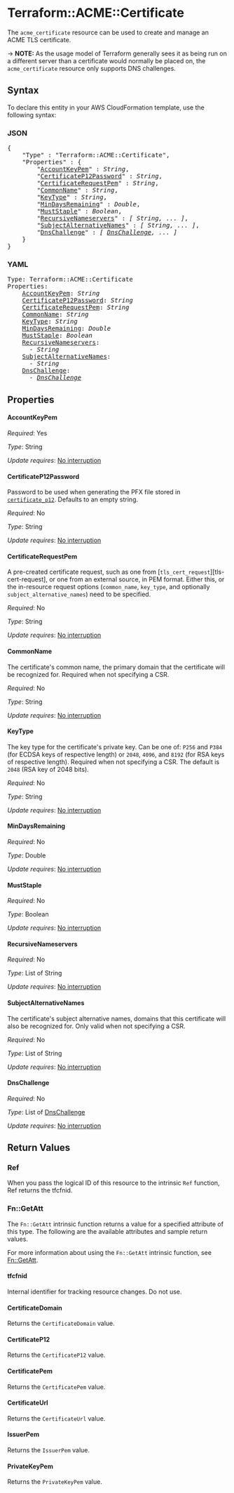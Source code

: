 # Terraform::ACME::Certificate

The `acme_certificate` resource can be used to create and manage an ACME TLS
certificate.

-> **NOTE:** As the usage model of Terraform generally sees it as being run on
a different server than a certificate would normally be placed on, the
`acme_certificate` resource only supports DNS challenges.

## Syntax

To declare this entity in your AWS CloudFormation template, use the following syntax:

### JSON

<pre>
{
    "Type" : "Terraform::ACME::Certificate",
    "Properties" : {
        "<a href="#accountkeypem" title="AccountKeyPem">AccountKeyPem</a>" : <i>String</i>,
        "<a href="#certificatep12password" title="CertificateP12Password">CertificateP12Password</a>" : <i>String</i>,
        "<a href="#certificaterequestpem" title="CertificateRequestPem">CertificateRequestPem</a>" : <i>String</i>,
        "<a href="#commonname" title="CommonName">CommonName</a>" : <i>String</i>,
        "<a href="#keytype" title="KeyType">KeyType</a>" : <i>String</i>,
        "<a href="#mindaysremaining" title="MinDaysRemaining">MinDaysRemaining</a>" : <i>Double</i>,
        "<a href="#muststaple" title="MustStaple">MustStaple</a>" : <i>Boolean</i>,
        "<a href="#recursivenameservers" title="RecursiveNameservers">RecursiveNameservers</a>" : <i>[ String, ... ]</i>,
        "<a href="#subjectalternativenames" title="SubjectAlternativeNames">SubjectAlternativeNames</a>" : <i>[ String, ... ]</i>,
        "<a href="#dnschallenge" title="DnsChallenge">DnsChallenge</a>" : <i>[ <a href="dnschallenge.md">DnsChallenge</a>, ... ]</i>
    }
}
</pre>

### YAML

<pre>
Type: Terraform::ACME::Certificate
Properties:
    <a href="#accountkeypem" title="AccountKeyPem">AccountKeyPem</a>: <i>String</i>
    <a href="#certificatep12password" title="CertificateP12Password">CertificateP12Password</a>: <i>String</i>
    <a href="#certificaterequestpem" title="CertificateRequestPem">CertificateRequestPem</a>: <i>String</i>
    <a href="#commonname" title="CommonName">CommonName</a>: <i>String</i>
    <a href="#keytype" title="KeyType">KeyType</a>: <i>String</i>
    <a href="#mindaysremaining" title="MinDaysRemaining">MinDaysRemaining</a>: <i>Double</i>
    <a href="#muststaple" title="MustStaple">MustStaple</a>: <i>Boolean</i>
    <a href="#recursivenameservers" title="RecursiveNameservers">RecursiveNameservers</a>: <i>
      - String</i>
    <a href="#subjectalternativenames" title="SubjectAlternativeNames">SubjectAlternativeNames</a>: <i>
      - String</i>
    <a href="#dnschallenge" title="DnsChallenge">DnsChallenge</a>: <i>
      - <a href="dnschallenge.md">DnsChallenge</a></i>
</pre>

## Properties

#### AccountKeyPem

_Required_: Yes

_Type_: String

_Update requires_: [No interruption](https://docs.aws.amazon.com/AWSCloudFormation/latest/UserGuide/using-cfn-updating-stacks-update-behaviors.html#update-no-interrupt)

#### CertificateP12Password

Password to be used when generating
the PFX file stored in [`certificate_p12`](#certificate_p12). Defaults to an
empty string.

_Required_: No

_Type_: String

_Update requires_: [No interruption](https://docs.aws.amazon.com/AWSCloudFormation/latest/UserGuide/using-cfn-updating-stacks-update-behaviors.html#update-no-interrupt)

#### CertificateRequestPem

A pre-created certificate request, such as one
from [`tls_cert_request`][tls-cert-request], or one from an external source,
in PEM format.  Either this, or the in-resource request options (`common_name`,
`key_type`, and optionally `subject_alternative_names`) need to be specified.

_Required_: No

_Type_: String

_Update requires_: [No interruption](https://docs.aws.amazon.com/AWSCloudFormation/latest/UserGuide/using-cfn-updating-stacks-update-behaviors.html#update-no-interrupt)

#### CommonName

The certificate's common name, the primary domain that the
certificate will be recognized for. Required when not specifying a CSR.

_Required_: No

_Type_: String

_Update requires_: [No interruption](https://docs.aws.amazon.com/AWSCloudFormation/latest/UserGuide/using-cfn-updating-stacks-update-behaviors.html#update-no-interrupt)

#### KeyType

The key type for the certificate's private key. Can be one of:
`P256` and `P384` (for ECDSA keys of respective length) or `2048`, `4096`, and
`8192` (for RSA keys of respective length). Required when not specifying a
CSR. The default is `2048` (RSA key of 2048 bits).

_Required_: No

_Type_: String

_Update requires_: [No interruption](https://docs.aws.amazon.com/AWSCloudFormation/latest/UserGuide/using-cfn-updating-stacks-update-behaviors.html#update-no-interrupt)

#### MinDaysRemaining

_Required_: No

_Type_: Double

_Update requires_: [No interruption](https://docs.aws.amazon.com/AWSCloudFormation/latest/UserGuide/using-cfn-updating-stacks-update-behaviors.html#update-no-interrupt)

#### MustStaple

_Required_: No

_Type_: Boolean

_Update requires_: [No interruption](https://docs.aws.amazon.com/AWSCloudFormation/latest/UserGuide/using-cfn-updating-stacks-update-behaviors.html#update-no-interrupt)

#### RecursiveNameservers

_Required_: No

_Type_: List of String

_Update requires_: [No interruption](https://docs.aws.amazon.com/AWSCloudFormation/latest/UserGuide/using-cfn-updating-stacks-update-behaviors.html#update-no-interrupt)

#### SubjectAlternativeNames

The certificate's subject alternative names,
domains that this certificate will also be recognized for. Only valid when not
specifying a CSR.

_Required_: No

_Type_: List of String

_Update requires_: [No interruption](https://docs.aws.amazon.com/AWSCloudFormation/latest/UserGuide/using-cfn-updating-stacks-update-behaviors.html#update-no-interrupt)

#### DnsChallenge

_Required_: No

_Type_: List of <a href="dnschallenge.md">DnsChallenge</a>

_Update requires_: [No interruption](https://docs.aws.amazon.com/AWSCloudFormation/latest/UserGuide/using-cfn-updating-stacks-update-behaviors.html#update-no-interrupt)

## Return Values

### Ref

When you pass the logical ID of this resource to the intrinsic `Ref` function, Ref returns the tfcfnid.

### Fn::GetAtt

The `Fn::GetAtt` intrinsic function returns a value for a specified attribute of this type. The following are the available attributes and sample return values.

For more information about using the `Fn::GetAtt` intrinsic function, see [Fn::GetAtt](https://docs.aws.amazon.com/AWSCloudFormation/latest/UserGuide/intrinsic-function-reference-getatt.html).

#### tfcfnid

Internal identifier for tracking resource changes. Do not use.

#### CertificateDomain

Returns the <code>CertificateDomain</code> value.

#### CertificateP12

Returns the <code>CertificateP12</code> value.

#### CertificatePem

Returns the <code>CertificatePem</code> value.

#### CertificateUrl

Returns the <code>CertificateUrl</code> value.

#### IssuerPem

Returns the <code>IssuerPem</code> value.

#### PrivateKeyPem

Returns the <code>PrivateKeyPem</code> value.

